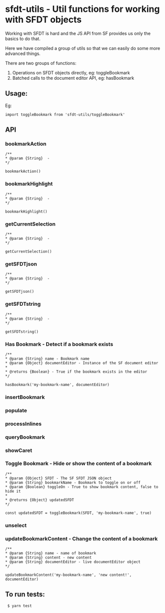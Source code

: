# sfdt-utils - Util functions for working with SFDT objects

Working with SFDT is hard and the JS API from SF provides us only the basics to do that.

Here we have compiled a group of utils so that we can easily do some more advanced things.

There are two groups of functions:

1. Operations on SFDT objects directly, eg: toggleBookmark
2. Batched calls to the document editor API, eg: hasBookmark

## Usage:

Eg:

```
import toggleBookmark from 'sfdt-utils/toggleBookmark'
```

## API

### bookmarkAction

```
/**
* @param {String}  -
*/

bookmarkAction()
```

### bookmarkHighlight

```
/**
* @param {String}  -
*/

bookmarkHighlight()
```

### getCurrentSelection

```
/**
* @param {String}  -
*/

getCurrentSelection()
```

### getSFDTjson

```
/**
* @param {String}  -
*/

getSFDTjson()
```

### getSFDTstring

```
/**
* @param {String}  -
*/

getSFDTstring()
```

### Has Bookmark - Detect if a bookmark exists

```
/**
* @param {String} name - Bookmark name
* @param {Object} documentEditor - Instance of the SF document editor
*
* @returns {Boolean} - True if the bookmark exists in the editor
*/

hasBookmark('my-bookmark-name', documentEditor)
```

### insertBookmark
### populate
### processInlines
### queryBookmark
### showCaret

### Toggle Bookmark - Hide or show the content of a bookmark

```
/**
* @param {Object} SFDT - The SF SFDT JSON object
* @param {String} bookmarkName - Bookmark to toggle on or off
* @param {Boolean} toggleOn - True to show bookmark content, false to hide it
*
* @returns {Object} updatedSFDT
*/

const updatedSFDT = toggleBookmark(SFDT, 'my-bookmark-name', true)

```
### unselect
### updateBookmarkContent - Change the content of a bookmark

```
/**
* @param {String} name - name of bookmark
* @param {String} content - new content
* @param {String} documentEditor - live documentEditor object
*/

updateBookmarkContent('my-bookmark-name', 'new content!', documentEditor)

```

## To run tests:

```
 $ yarn test
```
